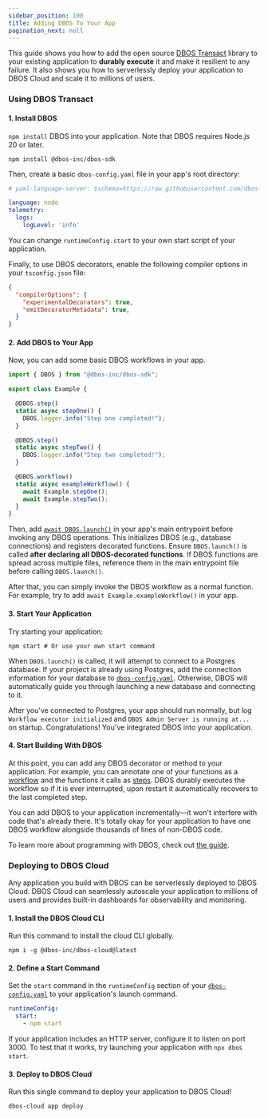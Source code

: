 ```yaml
---
sidebar_position: 100
title: Adding DBOS To Your App
pagination_next: null
---
```


This guide shows you how to add the open source [DBOS Transact](https://github.com/dbos-inc/dbos-transact-ts) library to your existing application to **durably execute** it and make it resilient to any failure.
It also shows you how to serverlessly deploy your application to DBOS Cloud and scale it to millions of users.

### Using DBOS Transact

#### 1. Install DBOS

`npm install` DBOS into your application. Note that DBOS requires Node.js 20 or later.

```shell
npm install @dbos-inc/dbos-sdk
```

Then, create a basic `dbos-config.yaml` file in your app's root directory:

```yaml title="dbos-config.yaml"
# yaml-language-server: $schema=https://raw.githubusercontent.com/dbos-inc/dbos-transact-ts/main/dbos-config.schema.json

language: node
telemetry:
  logs:
    logLevel: 'info'
```

You can change `runtimeConfig.start` to your own start script of your application.

Finally, to use DBOS decorators, enable the following compiler options in your `tsconfig.json` file:

```json title="tsconfig.json"
{
  "compilerOptions": {
    "experimentalDecorators": true,
    "emitDecoratorMetadata": true,
  }
}
```


#### 2. Add DBOS to Your App

Now, you can add some basic DBOS workflows in your app.

```javascript
import { DBOS } from "@dbos-inc/dbos-sdk";

export class Example {

  @DBOS.step()
  static async stepOne() {
    DBOS.logger.info("Step one completed!");
  }

  @DBOS.step()
  static async stepTwo() {
    DBOS.logger.info("Step two completed!");
  }

  @DBOS.workflow()
  static async exampleWorkflow() {
    await Example.stepOne();
    await Example.stepTwo();
  }
}
```

Then, add [`await DBOS.launch()`](../reference/transactapi/dbos-class#launching-dbos) in your app's main entrypoint before invoking any DBOS operations. This initializes DBOS (e.g., database connections) and registers decorated functions. Ensure `DBOS.launch()` is called **after declaring all DBOS-decorated functions**. If DBOS functions are spread across multiple files, reference them in the main entrypoint file before calling `DBOS.launch()`.

After that, you can simply invoke the DBOS workflow as a normal function. For example, try to add `await Example.exampleWorkflow()` in your app.

#### 3. Start Your Application

Try starting your application:

```
npm start # Or use your own start command
```

When `DBOS.launch()` is called, it will attempt to connect to a Postgres database.
If your project is already using Postgres, add the connection information for your database to [`dbos-config.yaml`](../reference/configuration#database).
Otherwise, DBOS will automatically guide you through launching a new database and connecting to it.

After you've connected to Postgres, your app should run normally, but log ` Workflow executor initialized` and `DBOS Admin Server is running at...` on startup.
Congratulations!  You've integrated DBOS into your application.

#### 4. Start Building With DBOS

At this point, you can add any DBOS decorator or method to your application.
For example, you can annotate one of your functions as a [workflow](./workflow-tutorial.md) and the functions it calls as [steps](./step-tutorial.md).
DBOS durably executes the workflow so if it is ever interrupted, upon restart it automatically recovers to the last completed step.

You can add DBOS to your application incrementally&mdash;it won't interfere with code that's already there.
It's totally okay for your application to have one DBOS workflow alongside thousands of lines of non-DBOS code.

To learn more about programming with DBOS, check out [the guide](../programming-guide.md).

### Deploying to DBOS Cloud

Any application you build with DBOS can be serverlessly deployed to DBOS Cloud.
DBOS Cloud can seamlessly autoscale your application to millions of users and provides built-in dashboards for observability and monitoring.

#### 1. Install the DBOS Cloud CLI


Run this command to install the cloud CLI globally.


```shell
npm i -g @dbos-inc/dbos-cloud@latest
```

#### 2. Define a Start Command

Set the `start` command in the `runtimeConfig` section of your [`dbos-config.yaml`](../reference/configuration.md) to your application's launch command.

```yaml title="dbos-config.yaml"
runtimeConfig:
  start:
    - npm start
```
If your application includes an HTTP server, configure it to listen on port 3000.
To test that it works, try launching your application with `npx dbos start`.


#### 3. Deploy to DBOS Cloud

Run this single command to deploy your application to DBOS Cloud!

```shell
dbos-cloud app deploy
```
